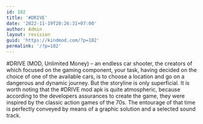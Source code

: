 ```yaml
---
id: 182
title: '#DRIVE'
date: '2022-11-19T20:26:31+07:00'
author: Admin
layout: revision
guid: 'https://kindmod.com/?p=182'
permalink: '/?p=182'
---
```


\#DRIVE (MOD, Unlimited Money) – an endless car shooter, the creators of which focused on the gaming component, your task, having decided on the choice of one of the available cars, is to choose a location and go on a dangerous and dynamic journey. But the storyline is only superficial. It is worth noting that the #DRIVE mod apk is quite atmospheric, because according to the developers assurances to create the game, they were inspired by the classic action games of the 70s. The entourage of that time is perfectly conveyed by means of a graphic solution and a selected sound track.